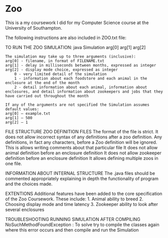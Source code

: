 # Zoo
This is a my coursework I did for my Computer Science course at the University of Southampton.

The following instructions are also included in ZOO.txt file:

TO RUN THE ZOO SIMULATION:
	java Simulation arg[0] arg[1] arg[2]

	The simulation may take up to three arguments (inclusive):
	arg[0] - filename, in format of FILENAME.txt
	arg[1] - delay in milliseconds between months, expressed as integer
	arg[2] - display mode choice, expressed as integer 
		0 - very limited detail of the simulation
		1 - information about each foodstore and each animal in the enclosure at the end of the month
		2 - detail information about each animal, information about enclosures, and detail information about zookeepers and jobs that they have carried out throughout the month
	
	If any of the arguments are not specified the Simulation assumes default values:
	arg[0] – example.txt
	arg[1] – 500
	arg[2] – 1

FILE STRUCTURE
	ZOO DEFINITION FILES
		The format of the file is strict.
		It does not allow incorrect syntax of any definitions after a zoo definition. Any definitions, in fact any characters, before a Zoo definition will be ignored. This is allows writing comments about that particular file
		It does not allow animal definition before an enclosure definition
		It does not allow zookeeper definition before an enclosure definition
		It allows defining multiple zoos in one file.

INFORMATION ABOUT INTERNAL STRUCTURE
	The .java files should be commented appropriately explaining in depth the functionality of program and the choices made.

EXTENTIONS
	Additional features have been added to the core specification of the Zoo Coursework. 
	These include:
		1. Animal ability to breed
		2. Choosing display mode and time latency
		3. Zookeeper ability to look after several enclosures

TROUBLESHOOTING
	RUNNING SIMULATION AFTER COMPILING
	NoSuchMethodFoundException : To solve try to compile the classes again where this error occurs and then compile and run the Simulation
